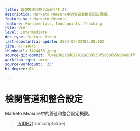 ```yaml
---
title: 檢閱管道和整合設定(Pt.2)
description: Marketo Measure中的管道和整合設定概觀。
feature-set: Marketo Measure
feature: Fundamentals, Touchpoints, Tracking
role: User
level: Intermediate
doc-type: Feature Video
last-substantial-update: 2023-09-22T00:00:00Z
jira: KT-14045
thumbnail: 3424430.jpeg
source-git-commit: 784ea38218d817628a809530f5c69d65a9be80ff
workflow-type: tm+mt
source-wordcount: '33'
ht-degree: 0%

---
```



# 檢閱管道和整合設定

Marketo Measure中的管道和整合設定概觀。

>[!VIDEO](https://video.tv.adobe.com/v/3424430/?learn=on){transcript=true}
